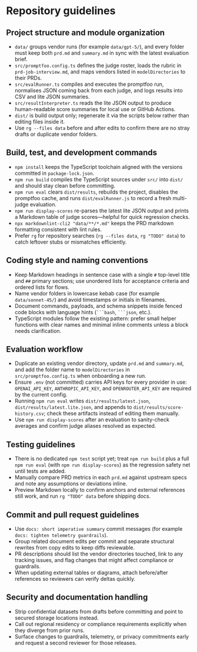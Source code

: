 # Repository guidelines

## Project structure and module organization
- `data/` groups vendor runs (for example `data/gpt-5/`), and every folder must keep both `prd.md` and `summary.md` in sync with the latest evaluation brief.
- `src/promptfoo.config.ts` defines the judge roster, loads the rubric in `prd-job-interview.md`, and maps vendors listed in `modelDirectories` to their PRDs.
- `src/evalRunner.ts` compiles and executes the promptfoo run, normalises JSON coming back from each judge, and logs results into CSV and lite JSON summaries.
- `src/resultInterpreter.ts` reads the lite JSON output to produce human-readable score summaries for local use or GitHub Actions.
- `dist/` is build output only; regenerate it via the scripts below rather than editing files inside it.
- Use `rg --files data` before and after edits to confirm there are no stray drafts or duplicate vendor folders.

## Build, test, and development commands
- `npm install` keeps the TypeScript toolchain aligned with the versions committed in `package-lock.json`.
- `npm run build` compiles the TypeScript sources under `src/` into `dist/` and should stay clean before committing.
- `npm run eval` clears `dist/results`, rebuilds the project, disables the promptfoo cache, and runs `dist/evalRunner.js` to record a fresh multi-judge evaluation.
- `npm run display-scores` re-parses the latest lite JSON output and prints a Markdown table of judge scores—helpful for quick regression checks.
- `npx markdownlint-cli2 "data/**/*.md"` keeps the PRD markdown formatting consistent with lint rules.
- Prefer `rg` for repository searches (`rg --files data`, `rg "TODO" data`) to catch leftover stubs or mismatches efficiently.

## Coding style and naming conventions
- Keep Markdown headings in sentence case with a single `#` top-level title and `##` primary sections; use unordered lists for acceptance criteria and ordered lists for flows.
- Name vendor folders in lowercase kebab case (for example `data/sonnet-45/`) and avoid timestamps or initials in filenames.
- Document commands, payloads, and schema snippets inside fenced code blocks with language hints (` ```bash `, ` ```json `, etc.).
- TypeScript modules follow the existing pattern: prefer small helper functions with clear names and minimal inline comments unless a block needs clarification.

## Evaluation workflow
- Duplicate an existing vendor directory, update `prd.md` and `summary.md`, and add the folder name to `modelDirectories` in `src/promptfoo.config.ts` when onboarding a new run.
- Ensure `.env` (not committed) carries API keys for every provider in use: `OPENAI_API_KEY`, `ANTHROPIC_API_KEY`, and `OPENROUTER_API_KEY` are required by the current config.
- Running `npm run eval` writes `dist/results/latest.json`, `dist/results/latest.lite.json`, and appends to `dist/results/score-history.csv`; check these artifacts instead of editing them manually.
- Use `npm run display-scores` after an evaluation to sanity-check averages and confirm judge aliases resolved as expected.

## Testing guidelines
- There is no dedicated `npm test` script yet; treat `npm run build` plus a full `npm run eval` (with `npm run display-scores`) as the regression safety net until tests are added.
- Manually compare PRD metrics in each `prd.md` against upstream specs and note any assumptions or deviations inline.
- Preview Markdown locally to confirm anchors and external references still work, and run `rg "TODO" data` before shipping docs.

## Commit and pull request guidelines
- Use `docs: short imperative summary` commit messages (for example `docs: tighten telemetry guardrails`).
- Group related document edits per commit and separate structural rewrites from copy edits to keep diffs reviewable.
- PR descriptions should list the vendor directories touched, link to any tracking issues, and flag changes that might affect compliance or guardrails.
- When updating external tables or diagrams, attach before/after references so reviewers can verify deltas quickly.

## Security and documentation handling
- Strip confidential datasets from drafts before committing and point to secured storage locations instead.
- Call out regional residency or compliance requirements explicitly when they diverge from prior runs.
- Surface changes to guardrails, telemetry, or privacy commitments early and request a second reviewer for those releases.
